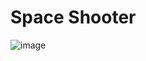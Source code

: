 # Space Shooter

![image](https://user-images.githubusercontent.com/33720962/89334996-ca2dcd00-d66d-11ea-8576-36c8871edc61.png)

